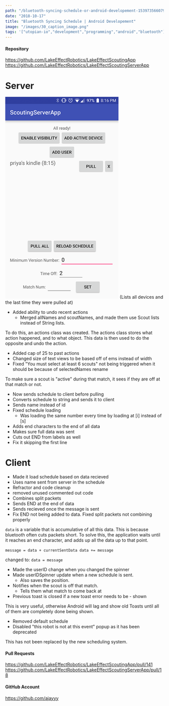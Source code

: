 ```yaml
---
path: "/bluetooth-syncing-schedule-or-android-developement-1539735660793"
date: "2018-10-17"
title: "Bluetooth Syncing Schedule | Android Developement"
image: "/images/30_caption_image.png"
tags: '["utopian-io","development","programming","android","bluetooth"]'
---
```


#### Repository
https://github.com/LakeEffectRobotics/LakeEffectScoutingApp
https://github.com/LakeEffectRobotics/LakeEffectScoutingServerApp
# Server
![](./images/image.png)
(Lists all devices and the last time they were pulled at)

- Added ability to undo recent actions
	- Merged allNames and scoutNames, and made them use Scout lists instead of String lists.

To do this, an actions class was created. The actions class stores what action happened, and to what object. This data is then used to do the opposite and undo the action.

- Added cap of 25 to past actions
- Changed size of text views to be based off of ems instead of width
- Fixed "You must select at least 6 scouts" not being triggered when it should be because of selectedNames rename

To make sure a scout is "active" during that match, it sees if they are off at that match or not.

- Now sends schedule to client before pulling
- Converts schedule to string and sends it to client
- Sends name instead of id
- Fixed schedule loading
	- Was loading the same number every time by loading at [i] instead of [s]
- Adds end characters to the end of all data
- Makes sure full data was sent
- Cuts out END from labels as well
- Fix it skipping the first line

# Client
- Made it load schedule based on data recieved
- Uses name sent from server in the schedule
- Refractor and code cleanup
- removed unused commented out code
- Combines split packets
- Sends END at the end of data
- Sends recieved once the message is sent
- Fix END not being added to data. Fixed split packets not combining properly

`data` is a variable that is accumulative of all this data. This is because bluetooth often cuts packets short. To solve this, the application waits until it reaches an end character, and adds up all the data up to that point.

`message = data + currentSentData
data += message`

changed to:
`data = message`

- Made the userID change when you changed the spinner
- Made userIDSpinner update when a new schedule is sent.
	- Also saves the position.
- Notifies when the scout is off that match.
	- Tells them what match to come back at
- Previous toast is closed if a new toast error needs to be - shown

This is very useful, otherwise Android will lag and show old Toasts until all of them are completely done being shown.

- Removed default schedule
- Disabled "this robot is not at this event" popup as it has been deprecated

This has not been replaced by the new scheduling system.

#### Pull Requests
https://github.com/LakeEffectRobotics/LakeEffectScoutingApp/pull/141
https://github.com/LakeEffectRobotics/LakeEffectScoutingServerApp/pull/18

#### GitHub Account
https://github.com/ajayyy